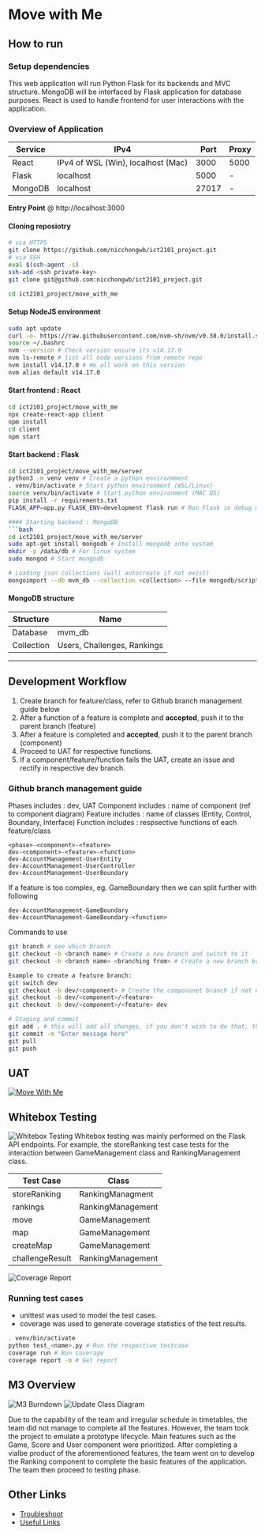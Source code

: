 # Move with Me

## How to run

### Setup dependencies
This web application will run Python Flask for its backends and MVC structure. MongoDB will be interfaced by Flask application for database purposes. React is used to handle frontend for user interactions with the application.

### Overview of Application
|Service|IPv4|Port|Proxy|
|--|--|--|--|
|React|IPv4 of WSL (Win), localhost (Mac)|3000|5000|
|Flask|localhost|5000|\-|
|MongoDB|localhost|27017|\-|

**Entry Point** @ http://localhost:3000

#### Cloning reposiotry
```bash
# via HTTPS
git clone https://github.com/nicchongwb/ict2101_project.git
# via SSH
eval $(ssh-agent -s)
ssh-add <ssh private-key>
git clone git@github.com:nicchongwb/ict2101_project.git

cd ict2101_project/move_with_me
```

#### Setup NodeJS environment
```bash
sudo apt update
curl -o- https://raw.githubusercontent.com/nvm-sh/nvm/v0.38.0/install.sh | bash
source ~/.bashrc
nvm --version # Check version ensure its v14.17.0
nvm ls-remote # list all node versions from remote repo
nvm install v14.17.0 # We all work on this version
nvm alias default v14.17.0
```

#### Start frontend : React
```bash
cd ict2101_project/move_with_me
npx create-react-app client
npm install
cd client
npm start
```

#### Start backend : Flask
```bash
cd ict2101_project/move_with_me/server
python3 -m venv venv # Create a python environmment
. venv/bin/activate # Start python environment (WSL/Linux)
source venv/bin/activate # Start python environment (MAC OS)
pip install -r requirements.txt
FLASK_APP=app.py FLASK_ENV=development flask run # Run Flask in debug mode

#### Starting backend : MongoDB
```bash
cd ict2101_project/move_with_me/server
sudo apt-get install mongodb # Install mongodb into system
mkdir -p /data/db # For linux system
sudo mongod # Start mongodb

# Loading json collections (will autocreate if not exist)
mongoimport --db mvm_db --collection <collection> --file mongodb/scripts/<collection>.json
```

#### MongoDB structure

|Structure|Name|
|--|--|
|Database|mvm_db|
|Collection|Users, Challenges, Rankings|

---

## Development Workflow

1. Create branch for feature/class, refer to Github branch management guide below
2. After a function of a feature is complete and **accepted**, push it to the parent branch (feature)
3. After a feature is completed and **accepted**, push it to the parent branch (component)
4. Proceed to UAT for respective functions.
5. If a component/feature/function fails the UAT, create an issue and rectify in respective dev branch.

### Github branch management guide
Phases includes : dev, UAT
Component includes : name of component (ref to component diagram)
Feature includes : name of classes (Entity, Control, Boundary, Interface)
Function includes : respsective functions of each feature/class 

```
<phase>-<component>-<feature>
dev-<component>-<feature>-<function>
dev-AccountManagement-UserEntity
dev-AccountManagement-UserController
dev-AccountManagement-UserBoundary
```
If a feature is too complex, eg. GameBoundary then we can split further with following
```
dev-AccountManagement-GameBoundary
dev-AccountManagement-GameBoundary-<function>
```

Commands to use
```bash
git branch # see which branch
git checkout -b <branch name> # Create a new branch and switch to it
git checkout -b <branch name> <branching from> # Create a new branch branching from a branch and switch to it 

Example to create a feature branch:
git switch dev
git checkout -b dev/<component> # Create the compononet branch if not exist
git checkout -b dev/<component>/<feature>
git checkout -b dev/<component>/<feature> dev

# Staging and commit
git add . # this will add all changes, if you don't wish to do that, then don't use .
git commit -m "Enter message here"
git pull
git push
```

## UAT
[![Move With Me](https://img.youtube.com/vi/7qmEdSadc5Y/0.jpg)](https://www.youtube.com/watch?v=7qmEdSadc5Y&feature=youtu.be)

## Whitebox Testing
![Whitebox Testing](media/whitebox_testing_gif.gif)
Whitebox testing was mainly performed on the Flask API endpoints. For example, the storeRanking test case tests for the interaction between GameManagement class and RankingManagement class.

|Test Case|Class|
|--|--|
|storeRanking|RankingManagment|
|rankings|RankingManagement|
|move|GameManagement|
|map|GameManagement|
|createMap|GameManagement|
|challengeResult|RankingManagement|

![Coverage Report](media/Coverage_Report.png)

### Running test cases
 - unittest was used to model the test cases.
 - coverage was used to generate coverage statistics of the test results.
```bash
. venv/bin/activate
python test_<name>.py # Run the respective testcase
coverage run # Run coverage
coverage report -m # Get report
```

## M3 Overview
![M3 Burndown](media/M3_Burndown.png)
![Update Class Diagram](media/Class_Diagram_Update.png)

Due to the capability of the team and irregular schedule in timetables, the team did not manage to complete all the features. However, the team took the project to emulate a prototype lifecycle. Main features such as the Game, Score and User component were prioritized. After completing a vialbe product of the aforementioned features, the team went on to develop the Ranking component to complete the basic features of the application. The team then proceed to testing phase. 

## Other Links
- [Troubleshoot](https://github.com/nicchongwb/ict2101_project/blob/main/wiki/Troubleshoot.md)
- [Useful Links](https://github.com/nicchongwb/ict2101_project/blob/main/wiki/Useful_links.md)
